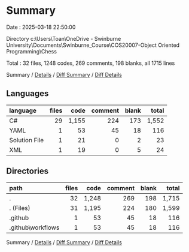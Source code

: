 # Summary

Date : 2025-03-18 22:50:00

Directory c:\\Users\\Toan\\OneDrive - Swinburne University\\Documents\\Swinburne_Course\\COS20007-Object Oriented Programming\\Chess

Total : 32 files,  1248 codes, 269 comments, 198 blanks, all 1715 lines

Summary / [Details](details.md) / [Diff Summary](diff.md) / [Diff Details](diff-details.md)

## Languages
| language | files | code | comment | blank | total |
| :--- | ---: | ---: | ---: | ---: | ---: |
| C# | 29 | 1,155 | 224 | 173 | 1,552 |
| YAML | 1 | 53 | 45 | 18 | 116 |
| Solution File | 1 | 21 | 0 | 2 | 23 |
| XML | 1 | 19 | 0 | 5 | 24 |

## Directories
| path | files | code | comment | blank | total |
| :--- | ---: | ---: | ---: | ---: | ---: |
| . | 32 | 1,248 | 269 | 198 | 1,715 |
| . (Files) | 31 | 1,195 | 224 | 180 | 1,599 |
| .github | 1 | 53 | 45 | 18 | 116 |
| .github\\workflows | 1 | 53 | 45 | 18 | 116 |

Summary / [Details](details.md) / [Diff Summary](diff.md) / [Diff Details](diff-details.md)